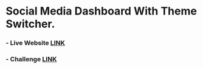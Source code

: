 # Social Media Dashboard With Theme Switcher.

### - Live Website [LINK](https://abdraoufx.github.io/frontEndMentor_Challenges/junior/social_media_dashboard_with_theme_switcher)

### - Challenge [LINK](https://www.frontendmentor.io/solutions/)
